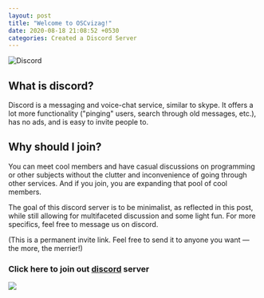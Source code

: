 ```yaml
---
layout: post
title: "Welcome to OSCvizag!"
date: 2020-08-18 21:08:52 +0530
categories: Created a Discord Server
---
```


![Discord](https://image.shutterstock.com/image-photo/kazan-russian-federation-jun-15-600w-1133809799.jpg)

## What is discord?

Discord is a messaging and voice-chat service, similar to skype. It offers a lot more functionality ("pinging" users, search through old messages, etc.), has no ads, and is easy to invite people to.

## Why should I join?

You can meet cool members and have casual discussions on programming or other subjects without the clutter and inconvenience of going through other services. And if you join, you are expanding that pool of cool members.

The goal of this discord server is to be minimalist, as reflected in this post, while still allowing for multifaceted discussion and some light fun. For more specifics, feel free to message us on discord.

(This is a permanent invite link. Feel free to send it to anyone you want — the more, the merrier!)

### Click here to join out [discord](https://discord.gg/Vxbmp8H) server

<img src="https://media.giphy.com/media/XbxZ41fWLeRECPsGIJ/giphy.gif">
